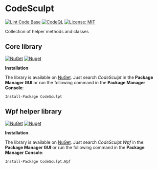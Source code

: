 # CodeSculpt

[![Lint Code Base](https://github.com/davidecappe/CodeSculpt/actions/workflows/linter.yml/badge.svg)](https://github.com/davidecappe/CodeSculpt/actions/workflows/linter.yml)
[![CodeQL](https://github.com/davidecappe/CodeSculpt/actions/workflows/codeql.yml/badge.svg)](https://github.com/davidecappe/CodeSculpt/actions/workflows/codeql.yml)
[![License: MIT](https://img.shields.io/badge/License-MIT-yellow.svg)](https://github.com/davidecappe/CodeSculpt/blob/master/LICENSE)

Collection of helper methods and classes

## Core library

[![NuGet](https://img.shields.io/nuget/v/CodeSculpt.svg?style=flat-square)](https://www.nuget.org/packages/CodeSculpt)
[![Nuget](https://img.shields.io/nuget/dt/CodeSculpt)](https://www.nuget.org/packages/CodeSculpt)

**Installation**

The library is available on [NuGet](https://www.nuget.org/packages/CodeSculpt). Just search *CodeSculpt* in the **Package Manager GUI** or run the following command in the **Package Manager Console**:

    Install-Package CodeSculpt

## Wpf helper library

[![NuGet](https://img.shields.io/nuget/v/CodeSculpt.Wpf.svg?style=flat-square)](https://www.nuget.org/packages/CodeSculpt.Wpf)
[![Nuget](https://img.shields.io/nuget/dt/CodeSculpt.Wpf)](https://www.nuget.org/packages/CodeSculpt.Wpf)

**Installation**

The library is available on [NuGet](https://www.nuget.org/packages/CodeSculpt.Wpf). Just search *CodeSculpt.Wpf* in the **Package Manager GUI** or run the following command in the **Package Manager Console**:

    Install-Package CodeSculpt.Wpf